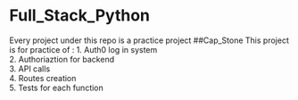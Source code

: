 # Full_Stack_Python
Every project under this repo is a practice project
##Cap_Stone
This project is for practice of :   1. Auth0 log in system  
                                  2. Authoriaztion for backend  
                                  3. API calls  
                                  4. Routes creation  
                                  5. Tests for each function  
